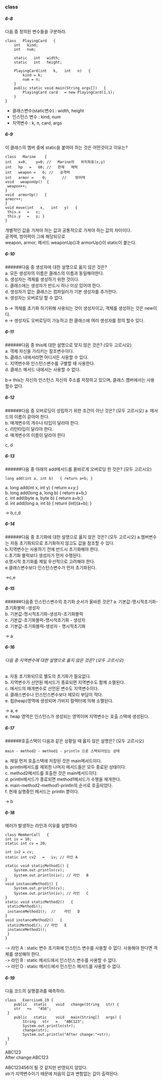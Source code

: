 ### class

##### 6-8
다음 중 정의된 변수들을 구분하라.
```
class   PlayingCard   {
    int   kind;
    int   num;
    
    static   int   width;
    static   int   height;
    
    PlayingCard(int   k,   int   n)   {
        kind = k;
        num = n;
    }
    public static void main(String args[])   {
        PlayingCard card   = new PlayingCard(1,1);
    }
}
```
- 클래스변수(static변수) : width, height
- 인스턴스 변수 : kind, num
- 지역변수 : k, n, card, args

##### 6-9
이 클래스의 멤버 중에 static을 붙여야 하는 것은 어떤것이고 이유는?
```
class   Marine    {
int   x=0,    y=0; //   Marine의   위치좌표(x,y)
int   hp   =   60; //   현재   체력
int   weapon =   6; //   공격력
int   armor =    0;       //    방어력
void   weaponUp()  {
 weapon++;
}
void  armorUp()   {
armor++; 
}
void move(int   x,   int   y)   {
 this.x   =   x;
 this.y   =   y; }
}
```
개별적인 값을 가져야 하는 값과 공통적으로 가져야 하는 값의 차이이다.   
공격력, 방어력이 그에 해당되므로   
weapon, armor, 메서드 weaponUp()과 armorUp()이 static이 붙는다.

##### 6-10
######다음 중 생성자에 대한 설명으로 옳지 않은 것은?   
a.    모든    생성자의   이름은   클래스의    이름과   동일해야한다.  
b.    생성자는    객체를   생성하기   위한    것이다.   
c.    클래스에는    생성자가   반드시   하나    이상   있어야   한다.  
d.    생성자가    없는   클래스는   컴파일러가    기본   생성자를    추가한다.  
e.    생성자는    오버로딩   할   수    없다.   

b -> 객체를 초기화 하기위해 사용되는 것이 생성자이고, 객체를 생성하는 것은 new이다.   
e -> 생성자도 오버로딩이 가능하고 한 클래스에 여러 생성자를 정의 할수 있다.

##### 6-11
######다음   중    this에    대한   설명으로   맞지    않은   것은?   (모두   고르시오)   
a.    객체    자신을   가리키는   참조변수이다.   
b.    클래스    내에서라면   어디서든   사용할    수   있다.   
c.    지역변수와    인스턴스변수를   구별할   때    사용한다.   
d.    클래스    메서드   내에서는   사용할    수   없다.

b-> this는 자신의 인스턴스 자신의 주소를 저장하고 있으며, 클래스 멤버에서는 사용 할수 없다.

##### 6-12
######다음 중 오버로딩이 성립하기 위한 조건이 아닌 것은? (모두 고르시오)
a.    메서드의    이름이   같아야   한다.   
b.    매개변수의    개수나   타입이   달라야    한다.   
c.    리턴타입이    달라야   한다.   
d.    매개변수의    이름이   달라야   한다   

c, d

##### 6-13
######다음 중 아래의 add메서드를 올바르게 오버로딩 한 것은? (모두 고르시오)
```
long add(int a, int b)   { return a+b; }
```
a.   long    add(int   x,    int   y)   {   return   x+y;}   
b.   long    add(long    a,   long   b)   {   return   a+b;}   
c.   int   add(byte   a,    byte   b)   {   return   a+b;}   
d.   int   add(long   a,    int   b)   {   return   (int)(a+b); }   

-> b,c,d

##### 6-14
######다음   중    초기화에   대한   설명으로   옳지   않은   것은?   (모두   고르시오)
a.멤버변수는   자동    초기화되므로   초기화하지    않고도   값을    참조할   수    있다.   
b.지역변수는   사용하기    전에   반드시    초기화해야    한다.   
c.초기화   블럭보다    생성자가   먼저    수행된다.   
d.명시적   초기화를    제일   우선적으로    고려해야   한다.   
e.클래스변수보다   인스턴스변수가    먼저   초기화된다.   

->c,e

##### 6-15
######다음중   인스턴스변수의    초기화   순서가    올바른   것은?
a.    기본값-명시적초기화-초기화블럭 -생성자           
b.    기본값-명시적초기화-생성자-초기화블럭   
c.    기본값-초기화블럭-명시적초기화  -  생성자            
d.    기본값-초기화블럭-생성자  -  명시적초기화 

->  a

##### 6-16
###### 다음   중    지역변수에   대한    설명으로   옳지    않은   것은?   (모두   고르시오)
a.    자동    초기화되므로   별도의   초기화가    필요없다.   
b.    지역변수가    선언된   메서드가   종료되면    지역변수도   함께    소멸된다.   
c.    매서드의    매개변수로   선언된   변수도    지역변수이다.   
d.    클래스변수나    인스턴스변수보다   메모리   부담이    적다.   
e.    힙(heap)영역에    생성되며   가비지    컬렉터에    의해    소멸된다.   

-> a, e   
e. heap 영역은 인스턴스가 생성되는 영역이며 지역변수는 호출 스택에 생성된다.

##### 6-17
######호출스택이   다음과    같은   상황일    때    옳지    않은   설명은?   (모두   고르시오)
```aidl
main - method2 - method1 - println 으로 스택되어있는 상태
```

a.    제일    먼저   호출스택에   저장된    것은   main메서드이다.   
b.   println메서드를   제외한    나머지   메서드들은    모두   종료된   상태이다.   
c.   method2메서드를   호출한    것은   main메서드이다.   
d.   println메서드가   종료되면    method1메서드가   수행을    재개한다.   
e.   main-method2-method1-println의   순서로    호출되었다.   
f.    현재    실행중인   메서드는   println    뿐이다.   

-> b

##### 6-18
에러가 발생하는 라인과 이유를 설명하라
```aidl
class MemberCall   {
int iv = 10;
static int cv = 20;

int iv2 = cv;
static int cv2   =   iv; // 라인 A

static void staticMethod1() {
    System.out.println(cv);
    System.out.println(iv); // 라인   B 
}
void instanceMethod1() {
    System.out.println(cv);
    System.out.println(iv); // 라인   C 
}
static void staticMethod2()   {
 staticMethod1();
 instanceMethod1();  //    라인   D
}
void instanceMethod2()   {
 staticMethod1(); // 라인   E
 instanceMethod1();
 }
}
```
-> 라인 A : static 변수 초기화에 인스턴스 변수를 사용할 수 없다. 사용해야 한다면 객체를 생성해야 한다.      
-> 라인 B : static 메서드에서 인스턴스 변수를 사용할 수 없다.   
-> 라인 D : static 메서드에서 인스턴스 메서드를 사용할 수 없다.

##### 6-19
다음 코드의 실행결과를 예측하라.
```aidl
class   Exercise6_19 {
    public   static    void   change(String   str) {
    str   +=   "456";
 }
    public   static    void   main(String[]   args) {
        String   str   =   "ABC123";
        System.out.println(str);
        change(str);
        System.out.println("After change:"+str);
 }
}
```
ABC123  
After change:ABC123

ABC123456이 될 것 같지만 반영되지 않았다.   
str가 지역변수이기 때문에 처음의 값과 변함없는 값이 출력된다.

